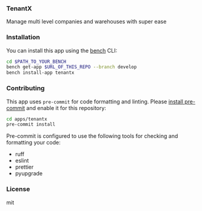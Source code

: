 ### TenantX

Manage multi level companies and warehouses with super ease

### Installation

You can install this app using the [bench](https://github.com/frappe/bench) CLI:

```bash
cd $PATH_TO_YOUR_BENCH
bench get-app $URL_OF_THIS_REPO --branch develop
bench install-app tenantx
```

### Contributing

This app uses `pre-commit` for code formatting and linting. Please [install pre-commit](https://pre-commit.com/#installation) and enable it for this repository:

```bash
cd apps/tenantx
pre-commit install
```

Pre-commit is configured to use the following tools for checking and formatting your code:

- ruff
- eslint
- prettier
- pyupgrade

### License

mit

